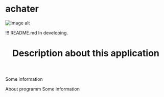 # achater

![Image alt](https://goo.gl/Em1s1n)


!!! README.md In developing.
<html>
 <body>
  <header>
    <h1>Description about this application</h1>
  </header>
  <article>
    <p>Some information</p>
  </article>
  <footer>
    About programm 
    Some information
  </footer>
 </body> 
</html>